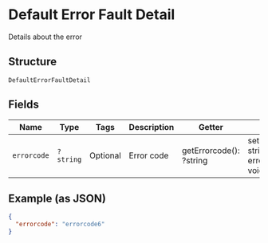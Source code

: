 
# Default Error Fault Detail

Details about the error

## Structure

`DefaultErrorFaultDetail`

## Fields

| Name | Type | Tags | Description | Getter | Setter |
|  --- | --- | --- | --- | --- | --- |
| `errorcode` | `?string` | Optional | Error code | getErrorcode(): ?string | setErrorcode(?string errorcode): void |

## Example (as JSON)

```json
{
  "errorcode": "errorcode6"
}
```

